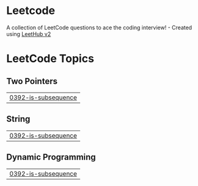 # Leetcode
A collection of LeetCode questions to ace the coding interview! - Created using [LeetHub v2](https://github.com/arunbhardwaj/LeetHub-2.0)

<!---LeetCode Topics Start-->
# LeetCode Topics
## Two Pointers
|  |
| ------- |
| [0392-is-subsequence](https://github.com/ashlinleee/Leetcode/tree/master/0392-is-subsequence) |
## String
|  |
| ------- |
| [0392-is-subsequence](https://github.com/ashlinleee/Leetcode/tree/master/0392-is-subsequence) |
## Dynamic Programming
|  |
| ------- |
| [0392-is-subsequence](https://github.com/ashlinleee/Leetcode/tree/master/0392-is-subsequence) |
<!---LeetCode Topics End-->